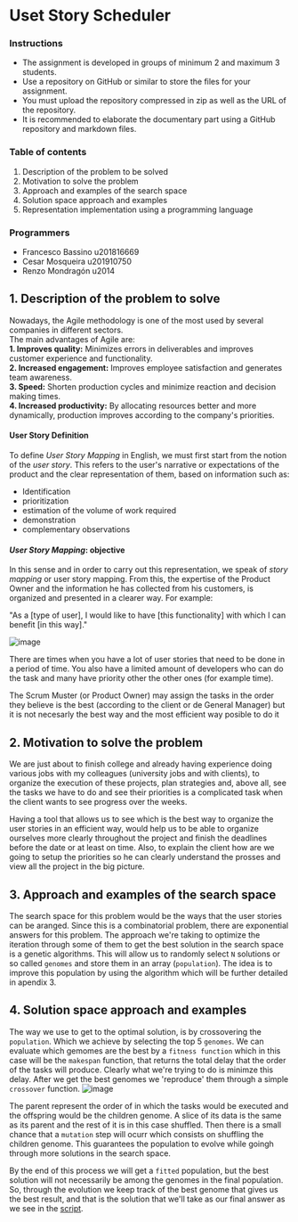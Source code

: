 # Uset Story Scheduler  
  
### Instructions  
- The assignment is developed in groups of minimum 2 and maximum 3 students.  
- Use a repository on GitHub or similar to store the files for your assignment.  
- You must upload the repository compressed in zip as well as the URL of the repository.  
- It is recommended to elaborate the documentary part using a GitHub repository and markdown files.  
  
### Table of contents  
1. Description of the problem to be solved  
2. Motivation to solve the problem  
3. Approach and examples of the search space
4. Solution space approach and examples  
5. Representation implementation using a programming language  

### Programmers
- Francesco Bassino u201816669
- Cesar Mosqueira u201910750
- Renzo Mondragón u2014


## 1. Description of the problem to solve
Nowadays, the Agile methodology is one of the most used by several companies in different sectors.  
The main advantages of Agile are:  
**1. Improves quality:** Minimizes errors in deliverables and improves customer experience and functionality.  
**2. Increased engagement:** Improves employee satisfaction and generates team awareness.  
**3. Speed:** Shorten production cycles and minimize reaction and decision making times.  
**4. Increased productivity:** By allocating resources better and more dynamically, production improves according to the company's priorities.  

#### User Story Definition  
  
To define _User Story Mapping_ in English, we must first start from the notion of the _user story_. This refers to the user's narrative or expectations of the product and the clear representation of them, based on information such as:  
  
- Identification 
- prioritization
- estimation of the volume of work required 
- demonstration
- complementary observations
  
#### _User Story Mapping_: objective  
  
In this sense and in order to carry out this representation, we speak of _story mapping_ or user story mapping. From this, the expertise of the Product Owner and the information he has collected from his customers, is organized and presented in a clearer way. For example:  

"As a [type of user], I would like to have [this functionality] with which I can benefit [in this way]."

![image](https://user-images.githubusercontent.com/54272736/194406376-46012a63-b69a-47b3-9ac3-c33bdfebfe29.png)

There are times when you have a lot of user stories that need to be done in a period of time. You also have a limited amount of developers who can do the task and many have priority other the other ones (for example time).

The Scrum Muster (or Product Owner) may assign the tasks in the order they believe is the best (according to the client or de General Manager) but it is not necesarly the best way and the most efficient way posible to do it


## 2. Motivation to solve the problem  
We are just about to finish college and already having experience doing various jobs with my colleagues (university jobs and with clients), to organize the execution of these projects, plan strategies and, above all, see the tasks we have to do and see their priorities is a complicated task when the client wants to see progress over the weeks. 

Having a tool that allows us to see which is the best way to organize the user stories in an efficient way, would help us to be able to organize ourselves more clearly throughout the project and finish the deadlines before the date or at least on time.  Also, to explain the client how are we going to setup the priorities so he can clearly understand the prosses and view all the project in the big picture.


## 3. Approach and examples of the search space
The search space for this problem would be the ways that the user stories can be aranged. Since this is a combinatorial problem, there are exponential answers for this problem. The approach we're taking to optimize the iteration through some of them to get the best solution in the search space is a genetic algorithms. This will allow us to randomly select `N` solutions or so called `genomes` and store them in an array (`population`). The idea is to improve this population by using the algorithm which will be further detailed in apendix 3.

## 4. Solution space approach and examples
The way we use to get to the optimal solution, is by crossovering the `population`. Which we achieve by selecting the top 5 `genomes`. We can evaluate which gemomes are the best by a `fitness function` which in this case will be the `makespan` function, that returns the total delay that the order of the tasks will produce. Clearly what we're trying to do is minimze this delay. After we get the best genomes we 'reproduce' them through a simple `crossover` function.
![image](https://user-images.githubusercontent.com/48858334/194409919-b1136f4f-7ba2-4be3-af85-52ee6ba08c22.png)

The parent represent the order of in which the tasks would be executed and the offspring would be the children genome. A slice of its data is the same as its parent and the rest of it is in this case shuffled. Then there is a small chance that a `mutation` step will ocurr which consists on shuffling the children genome. This guarantees the population to evolve while goingh through more solutions in the search space. 

By the end of this process we will get a `fitted` population, but the best solution will not necessarily be among the genomes in the final population. So, through the evolution we keep track of the best genome that gives us the best result, and that is the solution that we'll take as our final answer as we see in the [script](https://github.com/Cesarmosqueira/schedule-user-stories/blob/master/main.py).


